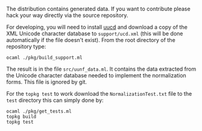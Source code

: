 The distribution contains generated data. If you want to contribute
please hack your way directly via the source repository.

For developing, you will need to install [uucd][uucd] and download a copy
of the XML Unicode character database to `support/ucd.xml` (this will be done
automatically if the file doesn't exist). From the root directory of the
repository type:

    ocaml ./pkg/build_support.ml

The result is in the file `src/uunf_data.ml`. It contains the data
extracted from the Unicode character database needed to implement the
normalization forms. This file is ignored by git.

For the `topkg test` to work download the `NormalizationTest.txt` file
to the `test` directory this can simply done by:

    ocaml ./pkg/get_tests.ml
    topkg build
    topkg test
 
[uucd]: http://erratique.ch/software/uucd
